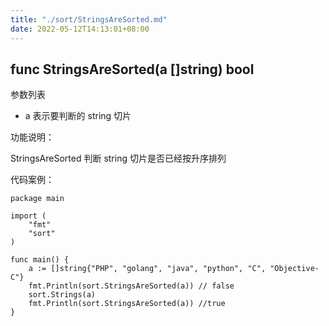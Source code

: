 ```yaml
---
title: "./sort/StringsAreSorted.md"
date: 2022-05-12T14:13:01+08:00
---
```

## func StringsAreSorted(a []string) bool

参数列表

- a 表示要判断的 string 切片

功能说明：

StringsAreSorted 判断 string 切片是否已经按升序排列

代码案例：
	
	package main
	
	import (
		"fmt"
		"sort"
	)
	
	func main() {
		a := []string{"PHP", "golang", "java", "python", "C", "Objective-C"}
		fmt.Println(sort.StringsAreSorted(a)) // false
		sort.Strings(a)
		fmt.Println(sort.StringsAreSorted(a)) //true
	}
	